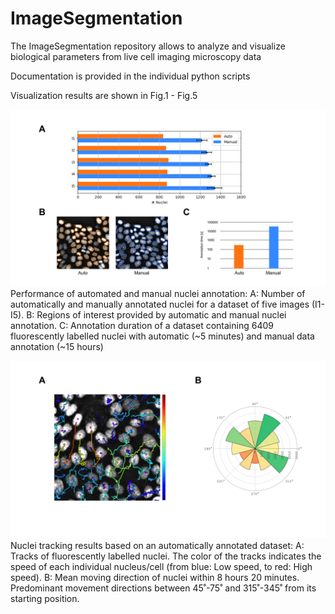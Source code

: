 # ImageSegmentation

The ImageSegmentation repository allows to analyze and visualize biological parameters from live cell imaging microscopy data 

Documentation is provided in the individual python scripts

Visualization results are shown in Fig.1 - Fig.5


![nuclei parameters](https://github.com/FabianEnglbrecht/ImageSegmentation/blob/main/_Fig2_cell_parameters.jpg)
Performance of automated and manual nuclei annotation: 
A: Number of automatically and manually annotated nuclei for a dataset of five images (I1-I5). 
B: Regions of interest provided by automatic and manual nuclei annotation. 
C: Annotation duration of a dataset containing 6409 fluorescently labelled nuclei with automatic (~5 minutes) and manual data annotation (~15 hours)


![nuclei tracking](https://github.com/FabianEnglbrecht/ImageSegmentation/blob/main/_Fig4_tracking.jpg)
Nuclei tracking results based on an automatically annotated dataset:
A: Tracks of fluorescently labelled nuclei. The color of the tracks indicates the speed of each individual nucleus/cell (from blue: Low speed, to red: High speed). 
B: Mean moving direction of nuclei within 8 hours 20 minutes. Predominant movement directions between 45˚-75˚ and 315˚-345˚ from its starting position.
